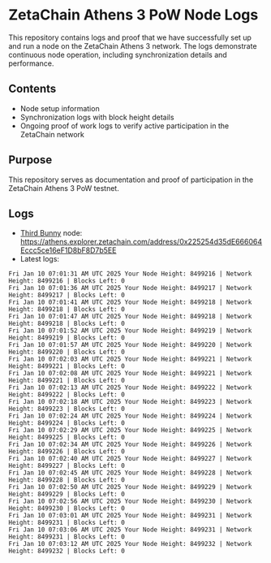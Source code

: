 # ZetaChain Athens 3 PoW Node Logs
This repository contains logs and proof that we have successfully set up and run a node on the ZetaChain Athens 3 network. The logs demonstrate continuous node operation, including synchronization details and performance.

## Contents
- Node setup information
- Synchronization logs with block height details
- Ongoing proof of work logs to verify active participation in the ZetaChain network

## Purpose
This repository serves as documentation and proof of participation in the ZetaChain Athens 3 PoW testnet.

## Logs

- [Third Bunny](https://thirdbunny.xyz/) node: https://athens.explorer.zetachain.com/address/0x225254d35dE666064Eccc5ce16eF1D8bF8D7b5EE
- Latest logs:
```
Fri Jan 10 07:01:31 AM UTC 2025 Your Node Height: 8499216 | Network Height: 8499216 | Blocks Left: 0
Fri Jan 10 07:01:36 AM UTC 2025 Your Node Height: 8499217 | Network Height: 8499217 | Blocks Left: 0
Fri Jan 10 07:01:41 AM UTC 2025 Your Node Height: 8499218 | Network Height: 8499218 | Blocks Left: 0
Fri Jan 10 07:01:47 AM UTC 2025 Your Node Height: 8499218 | Network Height: 8499218 | Blocks Left: 0
Fri Jan 10 07:01:52 AM UTC 2025 Your Node Height: 8499219 | Network Height: 8499219 | Blocks Left: 0
Fri Jan 10 07:01:57 AM UTC 2025 Your Node Height: 8499220 | Network Height: 8499220 | Blocks Left: 0
Fri Jan 10 07:02:03 AM UTC 2025 Your Node Height: 8499221 | Network Height: 8499221 | Blocks Left: 0
Fri Jan 10 07:02:08 AM UTC 2025 Your Node Height: 8499221 | Network Height: 8499221 | Blocks Left: 0
Fri Jan 10 07:02:13 AM UTC 2025 Your Node Height: 8499222 | Network Height: 8499222 | Blocks Left: 0
Fri Jan 10 07:02:18 AM UTC 2025 Your Node Height: 8499223 | Network Height: 8499223 | Blocks Left: 0
Fri Jan 10 07:02:24 AM UTC 2025 Your Node Height: 8499224 | Network Height: 8499224 | Blocks Left: 0
Fri Jan 10 07:02:29 AM UTC 2025 Your Node Height: 8499225 | Network Height: 8499225 | Blocks Left: 0
Fri Jan 10 07:02:34 AM UTC 2025 Your Node Height: 8499226 | Network Height: 8499226 | Blocks Left: 0
Fri Jan 10 07:02:40 AM UTC 2025 Your Node Height: 8499227 | Network Height: 8499227 | Blocks Left: 0
Fri Jan 10 07:02:45 AM UTC 2025 Your Node Height: 8499228 | Network Height: 8499228 | Blocks Left: 0
Fri Jan 10 07:02:50 AM UTC 2025 Your Node Height: 8499229 | Network Height: 8499229 | Blocks Left: 0
Fri Jan 10 07:02:56 AM UTC 2025 Your Node Height: 8499230 | Network Height: 8499230 | Blocks Left: 0
Fri Jan 10 07:03:01 AM UTC 2025 Your Node Height: 8499231 | Network Height: 8499231 | Blocks Left: 0
Fri Jan 10 07:03:06 AM UTC 2025 Your Node Height: 8499231 | Network Height: 8499231 | Blocks Left: 0
Fri Jan 10 07:03:12 AM UTC 2025 Your Node Height: 8499232 | Network Height: 8499232 | Blocks Left: 0
```
